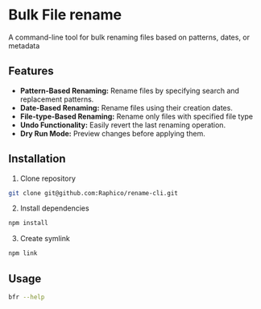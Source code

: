 # Bulk File rename

A command-line tool for bulk renaming files based on patterns, dates, or metadata

## Features

-   **Pattern-Based Renaming:** Rename files by specifying search and replacement patterns.
-   **Date-Based Renaming:** Rename files using their creation dates.
-   **File-type-Based Renaming:** Rename only files with specified file type
-   **Undo Functionality:** Easily revert the last renaming operation.
-   **Dry Run Mode:** Preview changes before applying them.

## Installation

1. Clone repository

```bash
git clone git@github.com:Raphico/rename-cli.git
```

2. Install dependencies

```bash
npm install
```

3. Create symlink

```bash
npm link
```

## Usage

```bash
bfr --help
```

